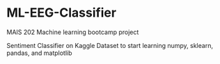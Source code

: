 # ML-EEG-Classifier
MAIS 202 Machine learning bootcamp project 

Sentiment Classifier on Kaggle Dataset to start learning numpy, sklearn, pandas, and matplotlib

